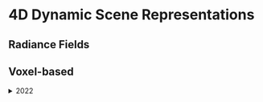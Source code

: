 # 4D Dynamic Scene Representations 



## Radiance Fields 

## Voxel-based 
<details>
<summary>2022</summary>
(2022 NeurIPS) [DeVRF: Fast Deformable Voxel Radiance Fields for Dynamic Scenes](./code/%282022%29DeVRF).
</details>

